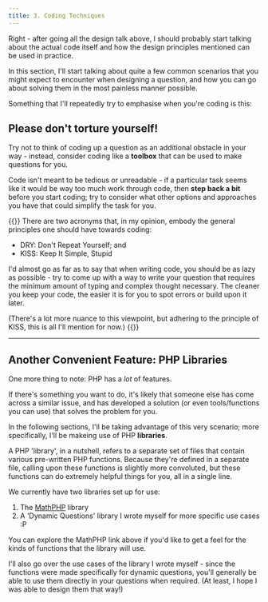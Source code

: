 ```yaml
---
title: 3. Coding Techniques
---
```


Right - after going all the design talk above, I should probably start talking about the actual code itself and how the design principles mentioned can be used in practice. 

In this section, I'll start talking about quite a few common scenarios that you might expect to encounter when designing a question, and how you can go about solving them in the most painless manner possible. 

Something that I'll repeatedly try to emphasise when you're coding is this: 

## Please don't torture yourself!

Try not to think of coding up a question as an additional obstacle in your way - instead, consider coding like a **toolbox** that can be used to make questions for you. 

Code isn't meant to be tedious or unreadable - if a particular task seems like it would be way too much work through code, then **step back a bit** before you start coding; try to consider what other options and approaches you have that could simplify the task for you.

{{<hint info>}}
There are two acronyms that, in my opinion, embody the general principles one should have towards coding: 

- DRY: Don't Repeat Yourself; and
- KISS: Keep It Simple, Stupid

I'd almost go as far as to say that when writing code, you should be as lazy as possible - try to come up with a way to write your question that requires the minimum amount of typing and complex thought necessary. The cleaner you keep your code, the easier it is for you to spot errors or build upon it later. 

(There's a lot more nuance to this viewpoint, but adhering to the principle of KISS, this is all I'll mention for now.)
{{</hint>}}

---

## Another Convenient Feature: PHP Libraries

One more thing to note: PHP has a *lot* of features. 

If there's something you want to do, it's likely that someone else has come across a similar issue, and has developed a solution (or even tools/functions you can use) that solves the problem for you. 

In the following sections, I'll be taking advantage of this very scenario; more specifically, I'll be makeing use of PHP **libraries**. 

A PHP 'library', in a nutshell, refers to a separate set of files that contain various pre-written PHP functions. Because they're defined in a separate file, calling upon these functions is slightly more convoluted, but these functions can do extremely helpful things for you, all in a single line.

We currently have two libraries set up for use: 
1. The [MathPHP](https://github.com/markrogoyski/math-php) library
2. A 'Dynamic Questions' library I wrote myself for more specific use cases :P

You can explore the MathPHP link above if you'd like to get a feel for the kinds of functions that the library will use. 

I'll also go over the use cases of the library I wrote myself - since the functions were made specifically for dynamic questions, you'll generally be able to use them directly in your questions when required. (At least, I hope I was able to design them that way!)

